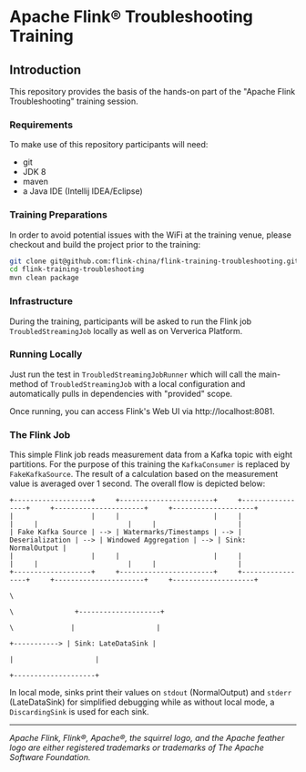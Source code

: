 # Apache Flink® Troubleshooting Training

## Introduction

This repository provides the basis of the hands-on part of the "Apache Flink Troubleshooting" training session.

### Requirements

To make use of this repository participants will need:

* git
* JDK 8
* maven
* a Java IDE (Intellij IDEA/Eclipse)

### Training Preparations

In order to avoid potential issues with the WiFi at the training venue, please checkout and build the project prior to the training:

```bash
git clone git@github.com:flink-china/flink-training-troubleshooting.git
cd flink-training-troubleshooting
mvn clean package
```

### Infrastructure

During the training, participants will be asked to run the Flink job `TroubledStreamingJob` locally as well as on Ververica Platform.

### Running Locally

Just run the test in `TroubledStreamingJobRunner` which will call the main-method of `TroubledStreamingJob` with a local configuration and automatically pulls in dependencies with "provided" scope.

Once running, you can access Flink's Web UI via http://localhost:8081.

### The Flink Job

This simple Flink job reads measurement data from a Kafka topic with eight partitions. For the purpose of this training the `KafkaConsumer` is replaced by `FakeKafkaSource`. The result of a calculation based on the measurement value is averaged over 1 second. The overall flow is depicted below:

```
+-------------------+     +-----------------------+     +-----------------+     +----------------------+     +--------------------+
|                   |     |                       |     |                 |     |                      |     |                    |
| Fake Kafka Source | --> | Watermarks/Timestamps | --> | Deserialization | --> | Windowed Aggregation | --> | Sink: NormalOutput |
|                   |     |                       |     |                 |     |                      |     |                    |
+-------------------+     +-----------------------+     +-----------------+     +----------------------+     +--------------------+
                                                                                            \
                                                                                             \               +--------------------+
                                                                                              \              |                    |
                                                                                               +-----------> | Sink: LateDataSink |    
                                                                                                             |                    |
                                                                                                             +--------------------+
```

In local mode, sinks print their values on `stdout` (NormalOutput) and `stderr` (LateDataSink) for simplified debugging while as without local mode, a `DiscardingSink` is used for each sink.

----

*Apache Flink, Flink®, Apache®, the squirrel logo, and the Apache feather logo are either registered trademarks or trademarks of The Apache Software Foundation.*
